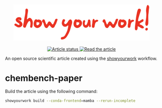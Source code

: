 <p align="center">
<a href="https://github.com/showyourwork/showyourwork">
<img width = "450" src="https://raw.githubusercontent.com/showyourwork/.github/main/images/showyourwork.png" alt="showyourwork"/>
</a>
<br>
<br>
<a href="https://github.com/lamalab-org/chembench-paper/actions/workflows/build.yml">
<img src="https://github.com/lamalab-org/chembench-paper/actions/workflows/build.yml/badge.svg?branch=main" alt="Article status"/>
</a>
<!-- <a href="https://github.com/lamalab-org/chembench-paper/raw/main-pdf/arxiv.tar.gz">
<img src="https://img.shields.io/badge/article-tarball-blue.svg?style=flat" alt="Article tarball"/>
</a> -->
<a href="https://github.com/lamalab-org/chembench-paper/raw/main/ms.pdf">
<img src="https://img.shields.io/badge/article-pdf-blue.svg?style=flat" alt="Read the article"/>
</a>
</p>

An open source scientific article created using the [showyourwork](https://github.com/showyourwork/showyourwork) workflow.
# chembench-paper

Build the article using the following command:

```bash
showyourwork build --conda-frontend=mamba --rerun-incomplete
```